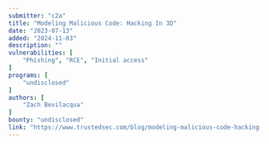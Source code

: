 ```yaml
---
submitter: "c2a"
title: "Modeling Malicious Code: Hacking In 3D"
date: "2023-07-13"
added: "2024-11-03"
description: ""
vulnerabilities: [
    "Phishing", "RCE", "Initial access"
]
programs: [
    "undisclosed"
]
authors: [
    "Zach Bevilacqua"
]
bounty: "undisclosed"
link: "https://www.trustedsec.com/blog/modeling-malicious-code-hacking-in-3d/"
---
```




